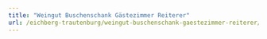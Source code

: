 ```yaml
---
title: "Weingut Buschenschank Gästezimmer Reiterer"
url: /eichberg-trautenburg/weingut-buschenschank-gaestezimmer-reiterer/
---
```

